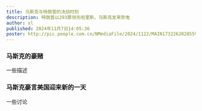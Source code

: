 ```yaml
---
title: 马斯克与特朗普的决战时刻
description: 特朗普以293票领先哈里斯，马斯克发来贺电
author: xl
published: 2024年11月7日14:05:36
poster: http://pic.people.com.cn/NMediaFile/2024/1122/MAIN1732262028559C6N5TJ94FI.JPG
---
```


### 马斯克的豪赌
  一些描述

### 马斯克豪言美国迎来新的一天
  一些讨论